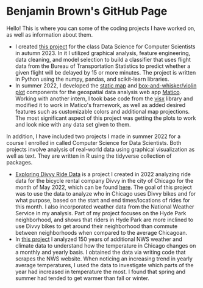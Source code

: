 # Benjamin Brown's GitHub Page

Hello! This is where you can some of the coding projects I have worked on, as well as information about them.

* I created [this project](https://github.com/bkbrown226/bkbrown226.github.io/blob/main/Flight_Delay_Prediction.ipynb) for the class Data Science for Computer Scientists in autumn 2023. In it I utilized graphical analysis, feature engineering, data cleaning, and model selection to build a classifier that uses flight data from the Bureau of Transportation Statistics to predict whether a given flight will be delayed by 15 or more minutes. The project is written in Python using the numpy, pandas, and scikit-learn libraries.
* In summer 2022, I developed the [static map](https://github.com/Matico-Platform/matico/tree/main/matico_charts/src/components/Plots/StaticMapComponent) and [box-and-whisker/violin plot](https://github.com/Matico-Platform/matico/tree/main/matico_charts/src/components/Plots/DistributionPlotComponent) components for the geospatial data analysis web app [Matico](https://www.matico.app/). Working with another intern, I took base code from the [visx](https://airbnb.io/visx/gallery) library and modified it to work in Matico's framework, as well as added desired features such as customizable colors and additional map projections. The most significant aspect of this project was getting the plots to work and look nice with any data set given to them.

In addition, I have included two projects I made in summer 2022 for a course I enrolled in called Computer Science for Data Scientists. Both projects involve analysis of real-world data using graphical visualization as well as text. They are written in R using the tidyverse collection of packages.

* [Exploring Divvy Ride Data](https://github.com/bkbrown226/bkbrown226.github.io/tree/main/Analyzing%20Divvy%20Ride%20Data) is a project I created in 2022 analyzing ride data for the bicycle rental company Divvy in the city of Chicago for the month of May 2022, which can be found [here](https://divvy-tripdata.s3.amazonaws.com/index.html). The goal of this project was to use the data to analyze who in Chicago uses Divvy bikes and for what purpose, based on the start and end times/locations of rides for this month. I also incorporated weather data from the National Weather Service in my analysis. Part of my project focuses on the Hyde Park neighborhood, and shows that riders in Hyde Park are more inclined to use Divvy bikes to get around their neighborhood than commute between neighborhoods when compared to the average Chicagoan.
* In [this project](https://github.com/bkbrown226/bkbrown226.github.io/tree/main/Web%20data%20analysis) I analyzed 150 years of additional NWS weather and climate data to understand how the temperature in Chicago changes on a monthly and yearly basis. I obtained the data via writing code that scrapes the NWS website. When noticing an increasing trend in yearly average temperatures, I used the data to investigate which parts of the year had increased in temperature the most. I found that spring and summer had tended to get warmer than fall or winter.
